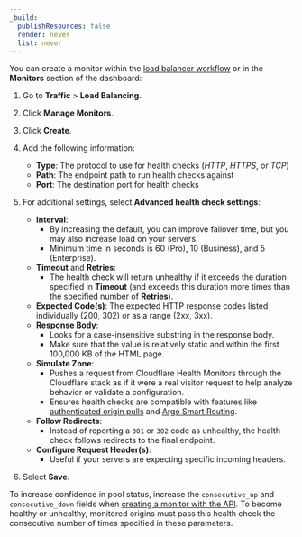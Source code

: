 ```yaml
---
_build:
  publishResources: false
  render: never
  list: never
---
```


You can create a monitor within the [load balancer workflow](/load-balancing/how-to/create-load-balancer/) or in the **Monitors** section of the dashboard:

1.  Go to **Traffic** > **Load Balancing**.

2.  Click **Manage Monitors**.

3.  Click **Create**.

4.  Add the following information:
    *   **Type**: The protocol to use for health checks (*HTTP*, *HTTPS*, or *TCP*)
    *   **Path**: The endpoint path to run health checks against
    *   **Port**: The destination port for health checks

5.  For additional settings, select **Advanced health check settings**:

    *   **Interval**:
        *   By increasing the default, you can improve failover time, but you may also increase load on your servers.
        *   Minimum time in seconds is 60 (Pro), 10 (Business), and 5 (Enterprise).
    *   **Timeout** and **Retries**:
        *   The health check will return unhealthy if it exceeds the duration specified in **Timeout** (and exceeds this duration more times than the specified number of **Retries**).
    *   **Expected Code(s)**: The expected HTTP response codes listed individually (200, 302) or as a range (2xx, 3xx).
    *   **Response Body**:
        *   Looks for a case-insensitive substring in the response body.
        *   Make sure that the value is relatively static and within the first 100,000 KB of the HTML page.
    *   **Simulate Zone**:
        *   Pushes a request from Cloudflare Health Monitors through the Cloudflare stack as if it were a real visitor request to help analyze behavior or validate a configuration.
        *   Ensures health checks are compatible with features like [authenticated origin pulls](/ssl/origin-configuration/authenticated-origin-pull) and [Argo Smart Routing](https://support.cloudflare.com/hc/articles/115000224552).
    *   **Follow Redirects**:
        *   Instead of reporting a `301` or `302` code as unhealthy, the health check follows redirects to the final endpoint.
    *   **Configure Request Header(s)**:
        *   Useful if your servers are expecting specific incoming headers.

6.  Select **Save**.

<Aside type="note" header="Note:">

To increase confidence in pool status, increase the `consecutive_up` and `consecutive_down` fields when [creating a monitor with the API](https://api.cloudflare.com/#account-load-balancer-monitors-create-monitor). To become healthy or unhealthy, monitored origins must pass this health check the consecutive number of times specified in these parameters.

</Aside>
